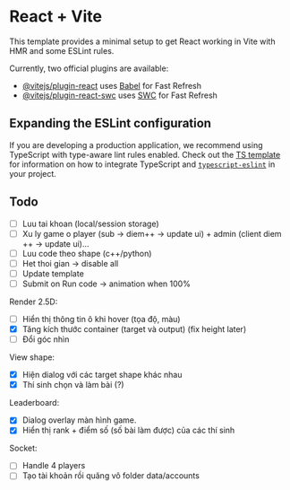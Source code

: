 # React + Vite

This template provides a minimal setup to get React working in Vite with HMR and some ESLint rules.

Currently, two official plugins are available:

- [@vitejs/plugin-react](https://github.com/vitejs/vite-plugin-react/blob/main/packages/plugin-react) uses [Babel](https://babeljs.io/) for Fast Refresh
- [@vitejs/plugin-react-swc](https://github.com/vitejs/vite-plugin-react/blob/main/packages/plugin-react-swc) uses [SWC](https://swc.rs/) for Fast Refresh

## Expanding the ESLint configuration

If you are developing a production application, we recommend using TypeScript with type-aware lint rules enabled. Check out the [TS template](https://github.com/vitejs/vite/tree/main/packages/create-vite/template-react-ts) for information on how to integrate TypeScript and [`typescript-eslint`](https://typescript-eslint.io) in your project.

## Todo

- [ ] Luu tai khoan (local/session storage)
- [ ] Xu ly game o player (sub -> diem++ -> update ui) + admin (client diem ++ -> update ui)...
- [ ] Luu code theo shape (c++/python)
- [ ] Het thoi gian -> disable all
- [ ] Update template
- [ ] Submit on Run code -> animation when 100%

Render 2.5D:
- [ ] Hiển thị thông tin ô khi hover (tọa độ, màu)
- [x] Tăng kích thước container (target và output) (fix height later)
- [ ] Đổi góc nhìn

View shape:
- [x] Hiện dialog với các target shape khác nhau
- [x] Thí sinh chọn và làm bài (?)

Leaderboard:
- [x] Dialog overlay màn hình game.
- [x] Hiển thị rank + điểm số (số bài làm được) của các thí sinh

Socket:
- [ ] Handle 4 players
- [ ] Tạo tài khoản rồi quăng vô folder data/accounts
